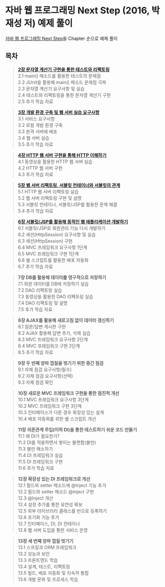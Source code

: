 자바 웹 프로그래밍 Next Step (2016, 박재성 저) 예제 풀이
===============
[자바 웹 프로그래밍 Next Step](http://book.naver.com/bookdb/book_detail.nhn?bid=11037465)을 Chapter 순으로 예제 풀이

목차
----

>[**2장 문자열 계산기 구현을 통한 테스트와 리팩토링**](https://github.com/minseokism/NextStep/tree/master/Chapter02)   
2.1 main() 메소드를 활용한 테스트의 문제점  
2.2 JUnit을 활용해 main() 메소드 문제점 극복   
2.3 문자열 계산기 요구사항 및 실습   
2.4 테스트와 리팩토링을 통한 문자열 계산기 구현   
2.5 추가 학습 자료   

>[**3장 개발 환경 구축 및 웹 서버 실습 요구사항**](https://github.com/minseokism/NextStep/tree/master/Chapter03)   
3.1 서비스 요구사항   
3.2 로컬 개발 환경 구축   
3.3 원격 서버에 배포   
3.4 웹 서버 실습   
3.5 추가 학습 자료   

>[**4장 HTTP 웹 서버 구현을 통해 HTTP 이해하기**](https://github.com/minseokism/NextStep/tree/master/Chapter04)   
4.1 동영상을 활용한 HTTP 웹 서버 실습   
4.2 HTTP 웹 서버 구현   
4.3 추가 학습 자료   

>[**5장 웹 서버 리팩토링, 서블릿 컨테이너와 서블릿의 관계**](https://github.com/minseokism/NextStep/tree/master/Chapter05)  
5.1 HTTP 웹 서버 리팩토링 실습   
5.2 웹 서버 리팩토링 구현 및 설명   
5.3 서블릿 컨테이너, 서블릿/JSP를 활용한 문제 해결   
5.4 추가 학습 자료   

>[**6장 서블릿/JSP를 활용해 동적인 웹 애플리케이션 개발하기**](https://github.com/minseokism/NextStep/tree/master/Chapter06)  
6.1 서블릿/JSP로 회원관리 기능 다시 개발하기     
6.2 세션(HttpSession) 요구사항 및 실습     
6.3 세션(HttpSession) 구현     
6.4 MVC 프레임워크 요구사항 1단계     
6.5 MVC 프레임워크 구현 1단계     
6.6 쉘 스크립트를 활용한 배포 자동화     
6.7 추가 학습 자료     

>**7장 DB를 활용해 데이터를 영구적으로 저장하기**   
7.1 회원 데이터를 DB에 저장하기 실습   
7.2 DAO 리팩토링 실습   
7.3 동영상을 활용한 DAO 리팩토링 실습   
7.4 DAO 리팩토링 및 설명   
7.5 추가 학습 자료   

>**8장 AJAX를 활용해 새로고침 없이 데이터 갱신하기**   
8.1 질문/답변 게시판 구현   
8.2 AJAX 활용해 답변 추가, 삭제 실습   
8.3 MVC 프레임워크 요구사항 2단계   
8.4 MVC 프레임워크 구현 2단계   
8.5 추가 학습 자료   

>**9장 두 번째 양파 껍질을 벗기기 위한 중간 점검**   
9.1 자체 점검 요구사항(필수)   
9.2 자체 점검 요구사항(선택)   
9.3 자체 점검 확인   

>**10장 새로운 MVC 프레임워크 구현을 통한 점진적 개선**   
10.1 MVC 프레임워크 요구사항 3단계   
10.2 MVC 프레임워크 구현 3단계   
10.3 인터페이스가 다른 경우 확장성 있는 설계   
10.4 배포 자동화를 위한 쉘 스크립트 개선   

>**11장 의존관계 주입(이하 DI)을 통한 테스트하기 쉬운 코드 만들기**   
11.1 왜 DI가 필요한가?   
11.2 DI를 적용하면서 쌓이는 불편함(불만)   
11.3 불만 해소하기   
11.4 DI 프레임워크 실습   
11.5 DI 프레임워크 구현   
11.6 추가 학습 자료   

>**12장 확장성 있는 DI 프레임워크로 개선**   
12.1 필드와 setter 메소드에 @Inject 기능 추가   
12.2 필드와 setter 메소드 @Inject 구현   
12.3 @Inject 개선   
12.4 설정 추가를 통한 유연성 확보   
12.5 외부 라이브러리 클래스를 빈으로 등록하기   
12.6 초기화 기능 추가   
12.7 인터페이스, DI, DI 컨테이너   
12.8 웹 서버 도입을 통한 서비스 운영   

>**13장 세 번째 양파 껍질 벗기기**   
13.1 스프링과 ORM 프레임워크   
13.2 성능과 보안   
13.3 프론트엔드 학습   
13.4 설계, 테스트, 리팩토링   
13.5 빌드, 배포 자동화 및 지속적 통합   
13.6 개발 문화 및 프로세스 학습  